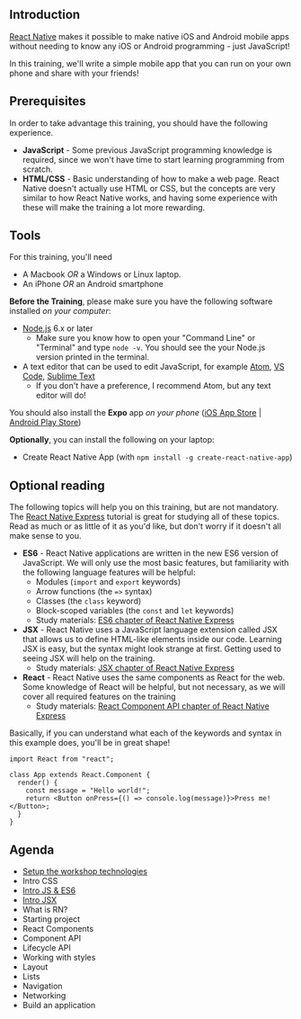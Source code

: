 ## Introduction

[React Native](https://facebook.github.io/react-native/) makes it possible to make native
iOS and Android mobile apps without needing to know any iOS or Android programming - just JavaScript!

In this training, we'll write a simple mobile app that you can run on your own phone and share with your friends!

## Prerequisites

In order to take advantage this training, you should have the following experience.

- **JavaScript** - Some previous JavaScript programming knowledge is required, since we won't have time to start learning programming from scratch.
- **HTML/CSS** - Basic understanding of how to make a web page. React Native doesn't actually use HTML or CSS, but the concepts are very similar to how React Native works, and having some experience with these will make the training a lot more rewarding.

## Tools

For this training, you'll need

- A Macbook _OR_ a Windows or Linux laptop.
- An iPhone _OR_ an Android smartphone

**Before the Training**, please make sure you have the following software installed _on your computer_:

- [Node.js](https://nodejs.org) 6.x or later
  - Make sure you know how to open your "Command Line" or "Terminal" and type `node -v`. You should see the your Node.js version printed in the terminal.
- A text editor that can be used to edit JavaScript, for example [Atom](https://atom.io/), [VS Code](https://code.visualstudio.com/), [Sublime Text](https://www.sublimetext.com/)
  - If you don't have a preference, I recommend Atom, but any text editor will do!

You should also install the **Expo** app _on your phone_
([iOS App Store](https://itunes.apple.com/app/apple-store/id982107779?mt=8) | [Android Play Store](https://play.google.com/store/apps/details?id=host.exp.exponent&referrer=www))

**Optionally**, you can install the following on your laptop:

- Create React Native App (with `npm install -g create-react-native-app`)

## Optional reading

The following topics will help you on this training, but are not mandatory. The [React Native Express](http://www.reactnativeexpress.com/) tutorial is great for studying all of these topics. Read as much or as little of it as you'd like, but don't worry if it doesn't all make sense to you.

- **ES6** - React Native applications are written in the new ES6 version of JavaScript. We will only use the most basic features, but familiarity with the following language features will be helpful:
  - Modules (`import` and `export` keywords)
  - Arrow functions (the `=>` syntax)
  - Classes (the `class` keyword)
  - Block-scoped variables (the `const` and `let` keywords)
  - Study materials: [ES6 chapter of React Native Express](http://www.reactnativeexpress.com/es6)
- **JSX** - React Native uses a JavaScript language extension called JSX that allows us to define HTML-like elements inside our code. Learning JSX is easy, but the syntax might look strange at first. Getting used to seeing JSX will help on the training.
  - Study materials: [JSX chapter of React Native Express](http://www.reactnativeexpress.com/jsx)
- **React** - React Native uses the same components as React for the web. Some knowledge of React will be helpful, but not necessary, as we will cover all required features on the training
  - Study materials: [React Component API chapter of React Native Express](http://www.reactnativeexpress.com/component_api)

Basically, if you can understand what each of the keywords and syntax in this example does, you'll be in great shape!

```es6
import React from "react";

class App extends React.Component {
  render() {
    const message = "Hello world!";
    return <Button onPress={() => console.log(message)}>Press me!</Button>;
  }
}
```

## Agenda

- [Setup the workshop technologies](https://docs.google.com/presentation/d/1RXzmmdMY20VcSQexiJWzGWQRyPCI4zpUh4FaWBjbo_A/edit?usp=sharing)
- Intro CSS
- [Intro JS & ES6](https://codepen.io/alinoltean/pen/mdedXEe?editors=1012)
- [Intro JSX](https://docs.google.com/presentation/d/1E6o6EdNeZdNnRLRgLO_qRTX0v0QQ9ZwL0WvknKO7QZk/edit?usp=sharing)
- What is RN?
- Starting project
- React Components
- Component API
- Lifecycle API
- Working with styles
- Layout
- Lists
- Navigation
- Networking
- Build an application
